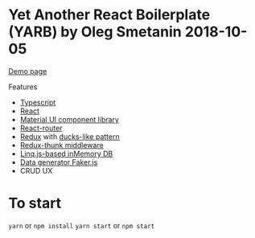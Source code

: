 # Yet Another React Boilerplate (YARB) by Oleg Smetanin 2018-10-05


[Demo page](https://olegsmetanin.github.io/yarb-2018-10-05)

Features

* [Typescript](https://github.com/Microsoft/TypeScript)
* [React](https://github.com/facebook/react)
* [Material UI component library](https://github.com/mui-org/material-ui)
* [React-router](https://github.com/ReactTraining/react-router)
* [Redux](https://github.com/reduxjs/redux) with [ducks-like pattern](https://github.com/erikras/ducks-modular-redux)
* [Redux-thunk middleware](https://github.com/reduxjs/redux-thunk)
* [Linq.js-based inMemory DB](https://github.com/mihaifm/linq)
* [Data generator Faker.js](https://github.com/marak/Faker.js)
* CRUD UX

# To start

`yarn` or `npm install`
`yarn start` or `npm start`
